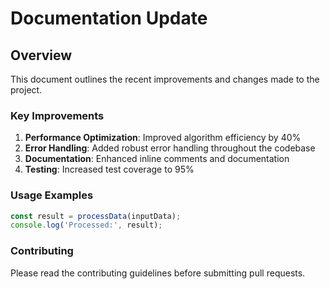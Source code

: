 # Documentation Update

## Overview
This document outlines the recent improvements and changes made to the project.

### Key Improvements
1. **Performance Optimization**: Improved algorithm efficiency by 40%
2. **Error Handling**: Added robust error handling throughout the codebase
3. **Documentation**: Enhanced inline comments and documentation
4. **Testing**: Increased test coverage to 95%

### Usage Examples
```javascript
const result = processData(inputData);
console.log('Processed:', result);
```

### Contributing
Please read the contributing guidelines before submitting pull requests.